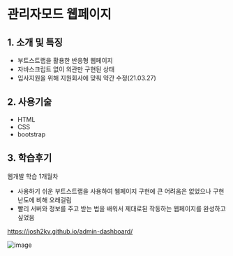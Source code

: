 # 관리자모드 웹페이지

## 1. 소개 및 특징
- 부트스트랩을 활용한 반응형 웹페이지
- 자바스크립트 없이 외관만 구현된 상태
- 입사지원을 위해 지원회사에 맞춰 약간 수정(21.03.27)

## 2. 사용기술
- HTML
- CSS
- bootstrap

## 3. 학습후기
웹개발 학습 1개월차
- 사용하기 쉬운 부트스트랩을 사용하여 웹페이지 구현에 큰 어려움은 없었으나 구현 난도에 비해 오래걸림
- 빨리 서버와 정보를 주고 받는 법을 배워서 제대로된 작동하는 웹페이지를 완성하고 싶었음


https://josh2kv.github.io/admin-dashboard/

![image](https://user-images.githubusercontent.com/79514508/113093858-aab26880-922b-11eb-8371-9fd597cfdb39.png)
